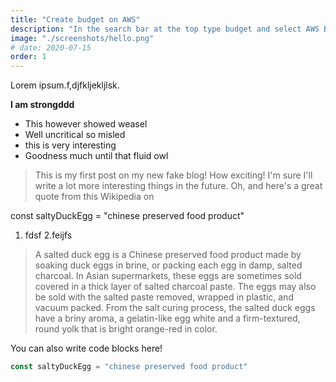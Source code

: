 ```yaml
---
title: "Create budget on AWS"
description: "In the search bar at the top type budget and select AWS Budgets. On the next page select Create budget. Now as a Budget setup select Use"
image: "./screenshots/hello.png"
# date: 2020-07-15
order: 1
---
```

Lorem ipsum.f,djfkljekljlsk.

<strong> I am strongddd</strong>
- This however showed weasel
- Well uncritical so misled
- this is very interesting
- Goodness much until that fluid owl
<blockquote>
This is my first post on my new fake blog! How exciting!
I'm sure I'll write a lot more interesting things in the future.
Oh, and here's a great quote from this Wikipedia on
</blockquote>

const saltyDuckEgg = "chinese preserved food product"
1. fdsf
2.feijfs
> A salted duck egg is a Chinese preserved food product made by soaking duck
> eggs in brine, or packing each egg in damp, salted charcoal. In Asian
> supermarkets, these eggs are sometimes sold covered in a thick layer of salted
> charcoal paste. The eggs may also be sold with the salted paste removed,
> wrapped in plastic, and vacuum packed. From the salt curing process, the
> salted duck eggs have a briny aroma, a gelatin-like egg white and a
> firm-textured, round yolk that is bright orange-red in color.

You can also write code blocks here!



```js
const saltyDuckEgg = "chinese preserved food product"
